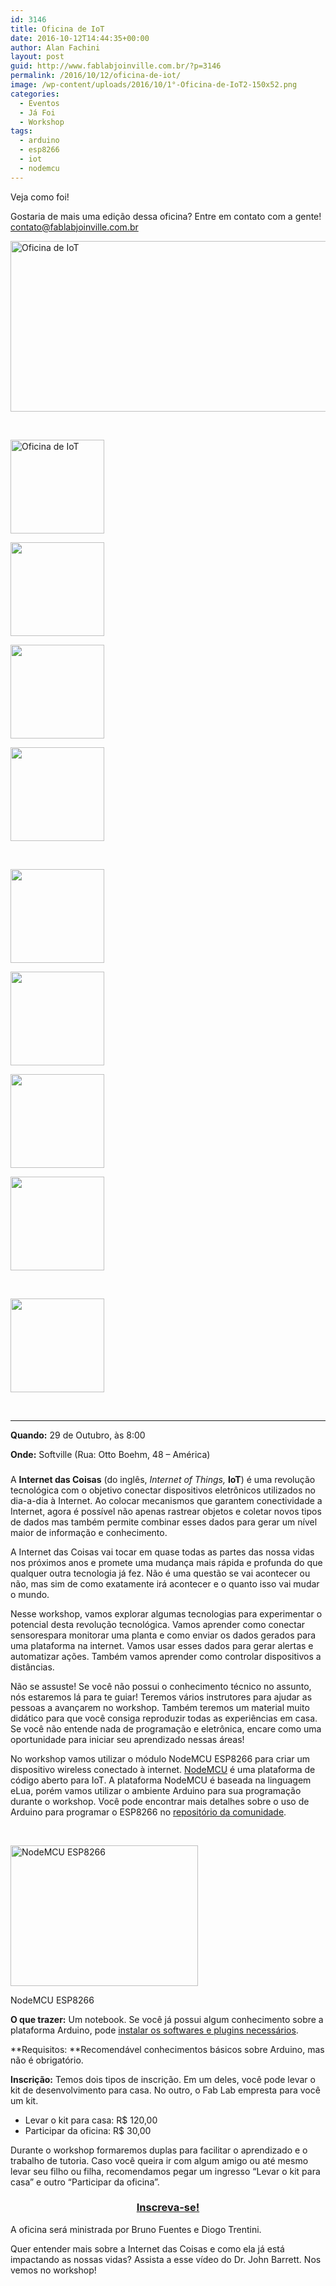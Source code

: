 ```yaml
---
id: 3146
title: Oficina de IoT
date: 2016-10-12T14:44:35+00:00
author: Alan Fachini
layout: post
guid: http://www.fablabjoinville.com.br/?p=3146
permalink: /2016/10/12/oficina-de-iot/
image: /wp-content/uploads/2016/10/1°-Oficina-de-IoT2-150x52.png
categories:
  - Eventos
  - Já Foi
  - Workshop
tags:
  - arduino
  - esp8266
  - iot
  - nodemcu
---
```

Veja como foi!

<!--more-->

Gostaria de mais uma edição dessa oficina? Entre em contato com a gente! <contato@fablabjoinville.com.br>

[<img class="wp-image-3188 size-full aligncenter" src="http://www.fablabjoinville.com.br/wp-content/uploads/2016/10/1°-Oficina-de-IoT2.png" alt="Oficina de IoT" width="784" height="273" srcset="http://www.fablabjoinville.com.br/wp-content/uploads/2016/10/1°-Oficina-de-IoT2.png 784w, http://www.fablabjoinville.com.br/wp-content/uploads/2016/10/1°-Oficina-de-IoT2-300x104.png 300w, http://www.fablabjoinville.com.br/wp-content/uploads/2016/10/1°-Oficina-de-IoT2-768x267.png 768w, http://www.fablabjoinville.com.br/wp-content/uploads/2016/10/1°-Oficina-de-IoT2-150x52.png 150w" sizes="(max-width: 784px) 100vw, 784px" />](https://www.sympla.com.br/oficina-de-iot__95392)

<center>
  <br />
</center>

<center>
</center>

<div id='gallery-3' class='gallery galleryid-3146 gallery-columns-4 gallery-size-thumbnail'>
  <dl class='gallery-item'>
    <dt class='gallery-icon landscape'>
      <a href='http://www.fablabjoinville.com.br/2016/10/12/oficina-de-iot/1-oficina-de-iot2/'><img width="150" height="150" src="http://www.fablabjoinville.com.br/wp-content/uploads/2016/10/1°-Oficina-de-IoT2-150x150.png" class="attachment-thumbnail size-thumbnail" alt="Oficina de IoT" /></a>
    </dt>
  </dl>
  
  <dl class='gallery-item'>
    <dt class='gallery-icon landscape'>
      <a href='http://www.fablabjoinville.com.br/2016/10/12/oficina-de-iot/img_3159/'><img width="150" height="150" src="http://www.fablabjoinville.com.br/wp-content/uploads/2016/10/IMG_3159-150x150.jpg" class="attachment-thumbnail size-thumbnail" alt="" /></a>
    </dt>
  </dl>
  
  <dl class='gallery-item'>
    <dt class='gallery-icon landscape'>
      <a href='http://www.fablabjoinville.com.br/2016/10/12/oficina-de-iot/img_3172/'><img width="150" height="150" src="http://www.fablabjoinville.com.br/wp-content/uploads/2016/10/IMG_3172-150x150.jpg" class="attachment-thumbnail size-thumbnail" alt="" /></a>
    </dt>
  </dl>
  
  <dl class='gallery-item'>
    <dt class='gallery-icon portrait'>
      <a href='http://www.fablabjoinville.com.br/2016/10/12/oficina-de-iot/img_3174/'><img width="150" height="150" src="http://www.fablabjoinville.com.br/wp-content/uploads/2016/10/IMG_3174-150x150.jpg" class="attachment-thumbnail size-thumbnail" alt="" /></a>
    </dt>
  </dl>
  
  <br style="clear: both" />
  
  <dl class='gallery-item'>
    <dt class='gallery-icon portrait'>
      <a href='http://www.fablabjoinville.com.br/2016/10/12/oficina-de-iot/img_3176/'><img width="150" height="150" src="http://www.fablabjoinville.com.br/wp-content/uploads/2016/10/IMG_3176-150x150.jpg" class="attachment-thumbnail size-thumbnail" alt="" /></a>
    </dt>
  </dl>
  
  <dl class='gallery-item'>
    <dt class='gallery-icon portrait'>
      <a href='http://www.fablabjoinville.com.br/2016/10/12/oficina-de-iot/img_3178/'><img width="150" height="150" src="http://www.fablabjoinville.com.br/wp-content/uploads/2016/10/IMG_3178-150x150.jpg" class="attachment-thumbnail size-thumbnail" alt="" /></a>
    </dt>
  </dl>
  
  <dl class='gallery-item'>
    <dt class='gallery-icon landscape'>
      <a href='http://www.fablabjoinville.com.br/2016/10/12/oficina-de-iot/img_3179/'><img width="150" height="150" src="http://www.fablabjoinville.com.br/wp-content/uploads/2016/10/IMG_3179-150x150.jpg" class="attachment-thumbnail size-thumbnail" alt="" /></a>
    </dt>
  </dl>
  
  <dl class='gallery-item'>
    <dt class='gallery-icon landscape'>
      <a href='http://www.fablabjoinville.com.br/2016/10/12/oficina-de-iot/img_3181/'><img width="150" height="150" src="http://www.fablabjoinville.com.br/wp-content/uploads/2016/10/IMG_3181-150x150.jpg" class="attachment-thumbnail size-thumbnail" alt="" /></a>
    </dt>
  </dl>
  
  <br style="clear: both" />
  
  <dl class='gallery-item'>
    <dt class='gallery-icon landscape'>
      <a href='http://www.fablabjoinville.com.br/2016/10/12/oficina-de-iot/img_3196/'><img width="150" height="150" src="http://www.fablabjoinville.com.br/wp-content/uploads/2016/10/IMG_3196-150x150.jpg" class="attachment-thumbnail size-thumbnail" alt="" /></a>
    </dt>
  </dl>
  
  <br style='clear: both' />
</div>

* * *

**Quando:** 29 de Outubro, às 8:00<!--more-->


  
**Onde:** Softville (Rua: Otto Boehm, 48 &#8211; América)

<h3 style="text-align: center;">
</h3>

A **Internet das Coisas** (do inglês, _Internet of Things,_ **IoT**) é uma revolução tecnológica com o objetivo conectar dispositivos eletrônicos utilizados no dia-a-dia à Internet. Ao colocar mecanismos que garantem conectividade a Internet, agora é possível não apenas rastrear objetos e coletar novos tipos de dados mas também permite combinar esses dados para gerar um nível maior de informação e conhecimento.

A Internet das Coisas vai tocar em quase todas as partes das nossa vidas nos próximos anos e promete uma mudança mais rápida e profunda do que qualquer outra tecnologia já fez. Não é uma questão se vai acontecer ou não, mas sim de como exatamente irá acontecer e o quanto isso vai mudar o mundo.

Nesse workshop, vamos explorar algumas tecnologias para experimentar o potencial desta revolução tecnológica. Vamos aprender como conectar sensorespara monitorar uma planta e como enviar os dados gerados para uma plataforma na internet. Vamos usar esses dados para gerar alertas e automatizar ações. Também vamos aprender como controlar dispositivos a distâncias.

Não se assuste! Se você não possui o conhecimento técnico no assunto, nós estaremos lá para te guiar! Teremos vários instrutores para ajudar as pessoas a avançarem no workshop. Também teremos um material muito didático para que você consiga reproduzir todas as experiências em casa. Se você não entende nada de programação e eletrônica, encare como uma oportunidade para iniciar seu aprendizado nessas áreas!

No workshop vamos utilizar o módulo NodeMCU ESP8266 para criar um dispositivo wireless conectado à internet. [NodeMCU](https://github.com/nodemcu/nodemcu-devkit-v1.0) é uma plataforma de código aberto para IoT. A plataforma NodeMCU é baseada na linguagem eLua, porém vamos utilizar o ambiente Arduino para sua programação durante o workshop. Você pode encontrar mais detalhes sobre o uso de Arduino para programar o ESP8266 no [repositório da comunidade](https://github.com/esp8266/Arduino).

&nbsp;

<div id="attachment_3175" style="width: 310px" class="wp-caption aligncenter">
  <img class="wp-image-3175 size-medium" src="http://www.fablabjoinville.com.br/wp-content/uploads/2016/10/113990105-1-300x225.jpg" alt="NodeMCU ESP8266" width="300" height="225" srcset="http://www.fablabjoinville.com.br/wp-content/uploads/2016/10/113990105-1-300x225.jpg 300w, http://www.fablabjoinville.com.br/wp-content/uploads/2016/10/113990105-1-150x113.jpg 150w, http://www.fablabjoinville.com.br/wp-content/uploads/2016/10/113990105-1.jpg 700w" sizes="(max-width: 300px) 100vw, 300px" />
  
  <p class="wp-caption-text">
    NodeMCU ESP8266
  </p>
</div>

**O que trazer:** Um notebook. Se você já possui algum conhecimento sobre a plataforma Arduino, pode [instalar os softwares e plugins necessários](https://github.com/fablabjoinville/iot/tree/master/nodemcu#desenvolvimento).

**Requisitos: **Recomendável conhecimentos básicos sobre Arduino, mas não é obrigatório.

**Inscrição:** Temos dois tipos de inscrição. Em um deles, você pode levar o kit de desenvolvimento para casa. No outro, o Fab Lab empresta para você um kit.

  * Levar o kit para casa: R$ 120,00
  * Participar da oficina: R$ 30,00

Durante o workshop formaremos duplas para facilitar o aprendizado e o trabalho de tutoria. Caso você queira ir com algum amigo ou até mesmo levar seu filho ou filha, recomendamos pegar um ingresso &#8220;Levar o kit para casa&#8221; e outro &#8220;Participar da oficina&#8221;.

<h3 style="text-align: center;">
  <a href="https://www.sympla.com.br/oficina-de-iot__95392">Inscreva-se!</a>
</h3>

A oficina será ministrada por Bruno Fuentes e Diogo Trentini.

Quer entender mais sobre a Internet das Coisas e como ela já está impactando as nossas vidas? Assista a esse vídeo do Dr. John Barrett. Nos vemos no workshop!

<center>
</center>